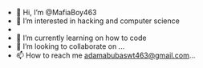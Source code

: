 - 👋 Hi, I’m @MafiaBoy463
- 👀 I’m interested in hacking and computer science 
- 
- 🌱 I’m currently learning on how to code
- 💞️ I’m looking to collaborate on ...
- 📫 How to reach me adamabubaswt463@gmail.com...

<!---
MafiaBoy463/MafiaBoy463 is a ✨ special ✨ repository because its `README.md` (this file) appears on your GitHub profile.
You can click the Preview link to take a look at your changes.
--->
